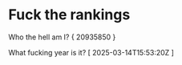 # Fuck the rankings

Who the hell am I?
{ 20935850 }

What fucking year is it?
[ 2025-03-14T15:53:20Z ]
